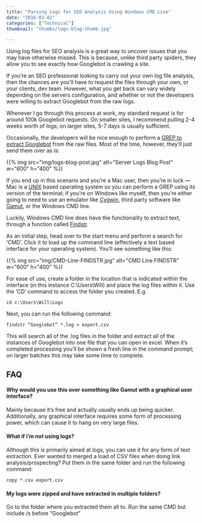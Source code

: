 ```yaml
---
title: "Parsing Logs for SEO Analysis Using Windows CMD Line"
date: "2016-03-02"
categories: ["Technical"]
thumbnail: "thumbs/logs-blog-thumb.jpg"

---
```


Using log files for SEO analysis is a great way to uncover issues that you may have otherwise missed. This is because, unlike third party spiders, they allow you to see exactly how Googlebot is crawling a site.

If you’re an SEO professional looking to carry out your own log file analysis, then the chances are you’ll have to request the files through your own, or your clients, dev team. However, what you get back can vary widely depending on the servers configuration, and whether or not the developers were willing to extract Googlebot from the raw logs.

Whenever I go through this process at work, my standard request is for around 100k Googlebot requests. On smaller sites, I recommend pulling 2-4 weeks worth of logs; on larger sites, 5-7 days is usually sufficient.

Occasionally, the developers will be nice enough to perform a [GREP to extract Googlebot](https://www.portent.com/blog/seo/get-geeky-grep-seo-tool.htm) from the raw files. Most of the time, however, they’ll just send them over as is:

{{% img src="img/logs-blog-post.jpg" alt="Server Logs Blog Post" w="600" h="400" %}}

If you end up in this scenario and you’re a Mac user, then you’re in luck — Mac is a [UNIX](https://en.wikipedia.org/wiki/Unix) based operating system so you can perform a GREP using its version of the terminal; if you’re on Windows like myself, then you’re either going to need to use an emulator like [Cygwin](https://www.cygwin.com/), third party software like [Gamut](http://www.gamutsoftware.com/index.php/help/logfileconfiguration), or the Windows CMD line.

Luckily, Windows CMD line does have the functionality to extract text, through a function called [Findstr](https://docs.microsoft.com/en-us/previous-versions/windows/it-pro/windows-xp/bb490907(v=technet.10)).

As an initial step, head over to the start menu and perform a search for ‘CMD’. Click it to load up the command line (effectively a text based interface for your operating system). You’ll see something like this:

{{% img src="img/CMD-Line-FINDSTR.jpg" alt="CMD Line FINDSTR" w="600" h="400" %}}

For ease of use, create a folder in the location that is indicated within the interface (in this instance C:\Users\Will) and place the log files within it. Use the ‘CD’ command to access the folder you created. E.g.

`cd c:\Users\Will\Logs`

Next, you can run the following command:

`findstr “Googlebot” *.log > export.csv`

This will search all of the .log files in the folder and extract all of the instances of Googlebot into one file that you can open in excel. When it’s completed processing you’ll be shown a fresh line in the command prompt; on larger batches this may take some time to complete.

## FAQ

#### Why would you use this over something like Gamut with a graphical user interface?

Mainly because it’s free and actually usually ends up being quicker. Additionally, any graphical interface requires some form of processing power, which can cause it to hang on very large files.

#### What if i’m not using logs?

Although this is primarily aimed at logs, you can use it for any form of text extraction. Ever wanted to merged a load of CSV files when doing link analysis/prospecting? Put them in the same folder and run the following command:

`copy *.csv export.csv`

#### My logs were zipped and have extracted in multiple folders?

Go to the folder where you extracted them all to. Run the same CMD but include /s before “Googlebot”
